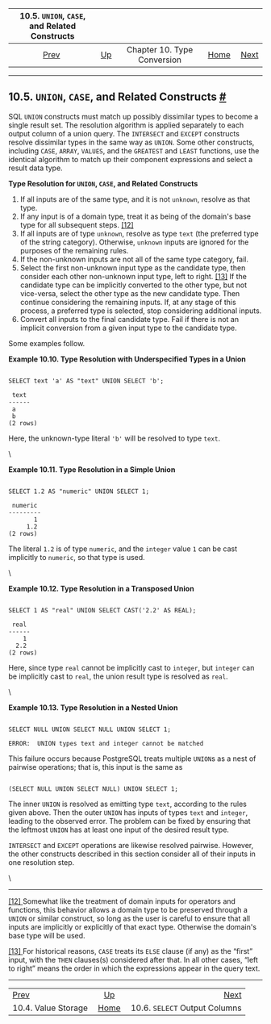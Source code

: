 

|    10.5. `UNION`, `CASE`, and Related Constructs   |                                                   |                             |                                                       |                                                             |
| :------------------------------------------------: | :------------------------------------------------ | :-------------------------: | ----------------------------------------------------: | ----------------------------------------------------------: |
| [Prev](typeconv-query.html "10.4. Value Storage")  | [Up](typeconv.html "Chapter 10. Type Conversion") | Chapter 10. Type Conversion | [Home](index.html "PostgreSQL 17devel Documentation") |  [Next](typeconv-select.html "10.6. SELECT Output Columns") |

***

## 10.5. `UNION`, `CASE`, and Related Constructs [#](#TYPECONV-UNION-CASE)

SQL `UNION` constructs must match up possibly dissimilar types to become a single result set. The resolution algorithm is applied separately to each output column of a union query. The `INTERSECT` and `EXCEPT` constructs resolve dissimilar types in the same way as `UNION`. Some other constructs, including `CASE`, `ARRAY`, `VALUES`, and the `GREATEST` and `LEAST` functions, use the identical algorithm to match up their component expressions and select a result data type.

**Type Resolution for `UNION`, `CASE`, and Related Constructs**

1. If all inputs are of the same type, and it is not `unknown`, resolve as that type.
2. If any input is of a domain type, treat it as being of the domain's base type for all subsequent steps. [\[12\]](#ftn.id-1.5.9.10.9.3.1.1)
3. If all inputs are of type `unknown`, resolve as type `text` (the preferred type of the string category). Otherwise, `unknown` inputs are ignored for the purposes of the remaining rules.
4. If the non-unknown inputs are not all of the same type category, fail.
5. Select the first non-unknown input type as the candidate type, then consider each other non-unknown input type, left to right. [\[13\]](#ftn.id-1.5.9.10.9.6.1.1) If the candidate type can be implicitly converted to the other type, but not vice-versa, select the other type as the new candidate type. Then continue considering the remaining inputs. If, at any stage of this process, a preferred type is selected, stop considering additional inputs.
6. Convert all inputs to the final candidate type. Fail if there is not an implicit conversion from a given input type to the candidate type.

Some examples follow.

**Example 10.10. Type Resolution with Underspecified Types in a Union**

```

SELECT text 'a' AS "text" UNION SELECT 'b';

 text
------
 a
 b
(2 rows)
```

Here, the unknown-type literal `'b'` will be resolved to type `text`.

\

**Example 10.11. Type Resolution in a Simple Union**

```

SELECT 1.2 AS "numeric" UNION SELECT 1;

 numeric
---------
       1
     1.2
(2 rows)
```

The literal `1.2` is of type `numeric`, and the `integer` value `1` can be cast implicitly to `numeric`, so that type is used.

\

**Example 10.12. Type Resolution in a Transposed Union**

```

SELECT 1 AS "real" UNION SELECT CAST('2.2' AS REAL);

 real
------
    1
  2.2
(2 rows)
```

Here, since type `real` cannot be implicitly cast to `integer`, but `integer` can be implicitly cast to `real`, the union result type is resolved as `real`.

\

**Example 10.13. Type Resolution in a Nested Union**

```

SELECT NULL UNION SELECT NULL UNION SELECT 1;

ERROR:  UNION types text and integer cannot be matched
```

This failure occurs because PostgreSQL treats multiple `UNION`s as a nest of pairwise operations; that is, this input is the same as

```

(SELECT NULL UNION SELECT NULL) UNION SELECT 1;
```

The inner `UNION` is resolved as emitting type `text`, according to the rules given above. Then the outer `UNION` has inputs of types `text` and `integer`, leading to the observed error. The problem can be fixed by ensuring that the leftmost `UNION` has at least one input of the desired result type.

`INTERSECT` and `EXCEPT` operations are likewise resolved pairwise. However, the other constructs described in this section consider all of their inputs in one resolution step.

\

***

[\[12\] ](#id-1.5.9.10.9.3.1.1)Somewhat like the treatment of domain inputs for operators and functions, this behavior allows a domain type to be preserved through a `UNION` or similar construct, so long as the user is careful to ensure that all inputs are implicitly or explicitly of that exact type. Otherwise the domain's base type will be used.

[\[13\] ](#id-1.5.9.10.9.6.1.1)For historical reasons, `CASE` treats its `ELSE` clause (if any) as the “first” input, with the `THEN` clauses(s) considered after that. In all other cases, “left to right” means the order in which the expressions appear in the query text.

***

|                                                    |                                                       |                                                             |
| :------------------------------------------------- | :---------------------------------------------------: | ----------------------------------------------------------: |
| [Prev](typeconv-query.html "10.4. Value Storage")  |   [Up](typeconv.html "Chapter 10. Type Conversion")   |  [Next](typeconv-select.html "10.6. SELECT Output Columns") |
| 10.4. Value Storage                                | [Home](index.html "PostgreSQL 17devel Documentation") |                               10.6. `SELECT` Output Columns |
